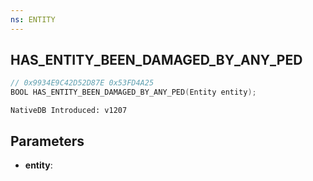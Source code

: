```yaml
---
ns: ENTITY
---
```

## HAS_ENTITY_BEEN_DAMAGED_BY_ANY_PED

```c
// 0x9934E9C42D52D87E 0x53FD4A25
BOOL HAS_ENTITY_BEEN_DAMAGED_BY_ANY_PED(Entity entity);
```

```
NativeDB Introduced: v1207
```

## Parameters
* **entity**:
